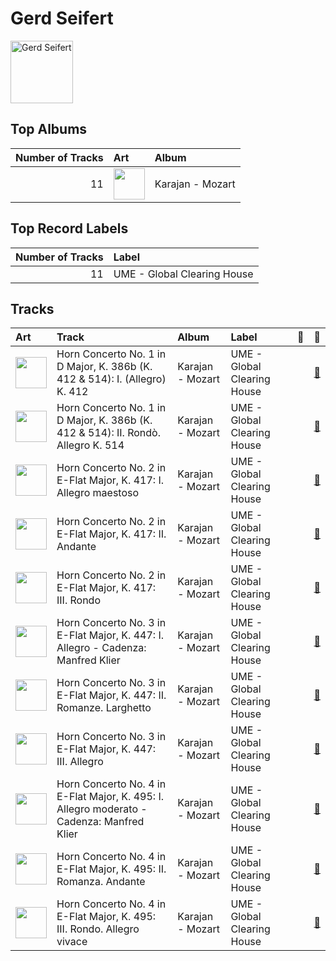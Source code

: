 
# Gerd Seifert


<img src="https://i.scdn.co/image/ab67616d0000b2731793174d9892a98c3fd2d09b" alt="Gerd Seifert" width="100" />

## Top Albums

|   Number of Tracks | Art                                                                                              | Album            |
|-------------------:|:-------------------------------------------------------------------------------------------------|:-----------------|
|                 11 | <img src="https://i.scdn.co/image/ab67616d0000b273b9cf4faacfd133cab7c867b8" alt="" width="50" /> | Karajan - Mozart |

## Top Record Labels

|   Number of Tracks | Label                       |
|-------------------:|:----------------------------|
|                 11 | UME - Global Clearing House |

## Tracks

| Art                                                                                              | Track                                                                                     | Album            | Label                       | 💚   | 🔗                                                          |
|:-------------------------------------------------------------------------------------------------|:------------------------------------------------------------------------------------------|:-----------------|:----------------------------|:----|:-----------------------------------------------------------|
| <img src="https://i.scdn.co/image/ab67616d0000b273b9cf4faacfd133cab7c867b8" alt="" width="50" /> | Horn Concerto No. 1 in D Major, K. 386b (K. 412 & 514): I. (Allegro) K. 412               | Karajan - Mozart | UME - Global Clearing House |     | [🔗](https://open.spotify.com/track/5xZOR5ykKAvXmGT4Hp8Nl0) |
| <img src="https://i.scdn.co/image/ab67616d0000b273b9cf4faacfd133cab7c867b8" alt="" width="50" /> | Horn Concerto No. 1 in D Major, K. 386b (K. 412 & 514): II. Rondò. Allegro K. 514         | Karajan - Mozart | UME - Global Clearing House |     | [🔗](https://open.spotify.com/track/4sHYPGjXXhFpJB1DMVc14A) |
| <img src="https://i.scdn.co/image/ab67616d0000b273b9cf4faacfd133cab7c867b8" alt="" width="50" /> | Horn Concerto No. 2 in E-Flat Major, K. 417: I. Allegro maestoso                          | Karajan - Mozart | UME - Global Clearing House |     | [🔗](https://open.spotify.com/track/1fIXcRUbLxfkiBnasXeQ3V) |
| <img src="https://i.scdn.co/image/ab67616d0000b273b9cf4faacfd133cab7c867b8" alt="" width="50" /> | Horn Concerto No. 2 in E-Flat Major, K. 417: II. Andante                                  | Karajan - Mozart | UME - Global Clearing House |     | [🔗](https://open.spotify.com/track/2juuEqRSZ6zIDPIExjAwFf) |
| <img src="https://i.scdn.co/image/ab67616d0000b273b9cf4faacfd133cab7c867b8" alt="" width="50" /> | Horn Concerto No. 2 in E-Flat Major, K. 417: III. Rondo                                   | Karajan - Mozart | UME - Global Clearing House |     | [🔗](https://open.spotify.com/track/5mpOrd1Lrkq1qoblksJsyM) |
| <img src="https://i.scdn.co/image/ab67616d0000b273b9cf4faacfd133cab7c867b8" alt="" width="50" /> | Horn Concerto No. 3 in E-Flat Major, K. 447: I. Allegro - Cadenza: Manfred Klier          | Karajan - Mozart | UME - Global Clearing House |     | [🔗](https://open.spotify.com/track/3udcO1HldTWgJkzP0ZGqbT) |
| <img src="https://i.scdn.co/image/ab67616d0000b273b9cf4faacfd133cab7c867b8" alt="" width="50" /> | Horn Concerto No. 3 in E-Flat Major, K. 447: II. Romanze. Larghetto                       | Karajan - Mozart | UME - Global Clearing House |     | [🔗](https://open.spotify.com/track/2QgJYJgBuKQ67CEVhSsCZS) |
| <img src="https://i.scdn.co/image/ab67616d0000b273b9cf4faacfd133cab7c867b8" alt="" width="50" /> | Horn Concerto No. 3 in E-Flat Major, K. 447: III. Allegro                                 | Karajan - Mozart | UME - Global Clearing House |     | [🔗](https://open.spotify.com/track/1UPNWzHNtv70waHBGDTQxq) |
| <img src="https://i.scdn.co/image/ab67616d0000b273b9cf4faacfd133cab7c867b8" alt="" width="50" /> | Horn Concerto No. 4 in E-Flat Major, K. 495: I. Allegro moderato - Cadenza: Manfred Klier | Karajan - Mozart | UME - Global Clearing House |     | [🔗](https://open.spotify.com/track/5RvVOTsQL4tN565EHvZtOn) |
| <img src="https://i.scdn.co/image/ab67616d0000b273b9cf4faacfd133cab7c867b8" alt="" width="50" /> | Horn Concerto No. 4 in E-Flat Major, K. 495: II. Romanza. Andante                         | Karajan - Mozart | UME - Global Clearing House |     | [🔗](https://open.spotify.com/track/3Widrk9yGTZaiZHlSso73E) |
| <img src="https://i.scdn.co/image/ab67616d0000b273b9cf4faacfd133cab7c867b8" alt="" width="50" /> | Horn Concerto No. 4 in E-Flat Major, K. 495: III. Rondo. Allegro vivace                   | Karajan - Mozart | UME - Global Clearing House |     | [🔗](https://open.spotify.com/track/3sA419KNekhxxQeoz2r5n3) |